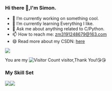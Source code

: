 ### Hi there 👋,I'm Simon.

- 🔭 I’m currently working on something cool.
- 🌱 I’m currently learning Everything I like.
- 💬 Ask me about anything related to C/Python.
- 📫 How to reach me: zm3191248679@163.com
- 😄 Read more about my CSDN: [here](https://blog.csdn.net/shajdhsha?spm=1000.2115.3001.5343)

![](https://github-readme-stats.vercel.app/api?username=wisdom-zhe&show_icons=true&theme=transparent)

You are my ![Visitor Count](https://profile-counter.glitch.me/wisdom-zhe/count.svg) visitor,Thank You!:kissing_heart::kissing_heart:

### My Skill Set

![](https://img.shields.io/badge/Java-ED8B00?style=for-the-badge&logo=openjdk&logoColor=white)![](https://img.shields.io/badge/Python-3776AB?style=for-the-badge&logo=python&logoColor=white)

